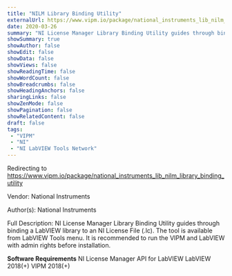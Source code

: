 ```yaml
---
title: "NILM Library Binding Utility"
externalUrl: https://www.vipm.io/package/national_instruments_lib_nilm_library_binding_utility
date: 2020-03-26
summary: "NI License Manager Library Binding Utility guides through binding a LabVIEW library to an NI License File (."
showSummary: true
showAuthor: false
showEdit: false
showData: false
showViews: false
showReadingTime: false
showWordCount: false
showBreadcrumbs: false
showHeadingAnchors: false
sharingLinks: false
showZenMode: false
showPagination: false
showRelatedContent: false
draft: false
tags:
 - "VIPM"
 - "NI"
 - "NI LabVIEW Tools Network"
---
```


Redirecting to https://www.vipm.io/package/national_instruments_lib_nilm_library_binding_utility

Vendor: National Instruments

Author(s): National Instruments
 
Full Description:
NI License Manager Library Binding Utility guides through binding a LabVIEW library to an NI License File (.lc).
The tool is available from LabVIEW Tools menu.
It is recommended to run the VIPM and LabVIEW with admin rights before installation.

**Software Requirements** 
NI License Manager API for LabVIEW
LabVIEW 2018(+)
VIPM 2018(+)